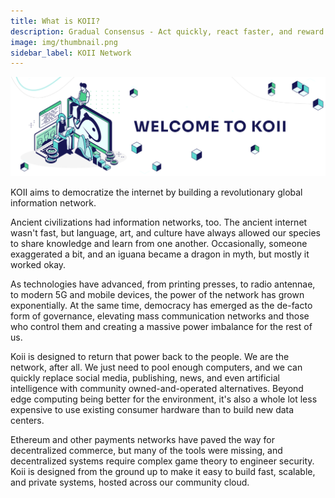 ```yaml
---
title: What is KOII?
description: Gradual Consensus - Act quickly, react faster, and reward slowly.
image: img/thumbnail.png
sidebar_label: KOII Network
---
```


![img alt](./img/Welcome.svg)

KOII aims to democratize the internet by building a revolutionary global information network.

Ancient civilizations had information networks, too. The ancient internet wasn't fast, but language, art, and culture have always allowed our species to share knowledge and learn from one another. Occasionally, someone exaggerated a bit, and an iguana became a dragon in myth, but mostly it worked okay.

As technologies have advanced, from printing presses, to radio antennae, to modern 5G and mobile devices, the power of the network has grown exponentially. At the same time, democracy has emerged as the de-facto form of governance, elevating mass communication networks and those who control them and creating a massive power imbalance for the rest of us.

Koii is designed to return that power back to the people. We are the network, after all. We just need to pool enough computers, and we can quickly replace social media, publishing, news, and even artificial intelligence with community owned-and-operated alternatives. Beyond edge computing being better for the environment, it's also a whole lot less expensive to use existing consumer hardware than to build new data centers.

<Description text="Your personal computer could be paying your rent, and it could help us build a more fair and open web." />

Ethereum and other payments networks have paved the way for decentralized commerce, but many of the tools were missing, and decentralized systems require complex game theory to engineer security. Koii is designed from the ground up to make it easy to build fast, scalable, and private systems, hosted across our community cloud.
